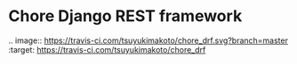 # Chore Django REST framework

.. image:: https://travis-ci.com/tsuyukimakoto/chore_drf.svg?branch=master
    :target: https://travis-ci.com/tsuyukimakoto/chore_drf
